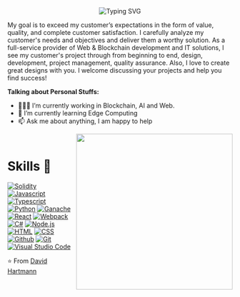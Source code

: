 <div align="center">
<img src="https://readme-typing-svg.herokuapp.com?font=Courgette&size=35&pause=1000&color=14D8DB&width=435&height=100&lines=Hello+there%2C+I'm+David+Hartmann!" alt="Typing SVG" />
</div>
<!-- <p align="left"> <img src="https://komarev.com/ghpvc/?username=gurujustin&label=Profile%20views&color=0e75b6&style=flat" alt="saint-prince" /> </p>
<p align="center"><a href="https://app.daily.dev/gurujustin"><img src="https://api.daily.dev/devcards/81b3e69ce0314601ac953ccf08636091.png?r=kmf" width="400" alt="Alpha Dev's Dev Card"></a></p> -->

My goal is to exceed my customer’s expectations in the form of value, quality, and complete customer satisfaction.
I carefully analyze my customer's needs and objectives and deliver them a worthy solution.
As a full-service provider of Web & Blockchain development and IT solutions, I see my customer's project through from beginning to end, design, development, project management, quality assurance.
Also, I love to create great designs with you.
I welcome discussing your projects and help you find success!

**Talking about Personal Stuffs:**

- 👨🏽‍💻 I’m currently working in Blockchain, AI and Web.
- 🌱 I’m currently learning Edge Computing
- 📫 Ask me about anything, I am happy to help

<div align="center">
  <img src="https://media.giphy.com/media/dWesBcTLavkZuG35MI/giphy.gif" min-width="380px" max-width="450px" width="350px" align="right"> <br>
</div>

# Skills 💪
[![Solidity](https://user-images.githubusercontent.com/99139310/178839920-e89f5421-8051-4f25-b883-b5980b22891b.png)](https://soliditylang.org)
[![Javascript](https://user-images.githubusercontent.com/99139310/178839919-98285d21-873f-4058-a649-3715f34b759e.png)](https://javascript.com)
[![Typescript](https://user-images.githubusercontent.com/99139310/180587435-202f49ee-35d9-4486-88ad-aa20732f5847.png)](https://www.typescriptlang.org/)
[![Python](https://user-images.githubusercontent.com/99139310/178839917-351cd87d-2229-46ec-a2df-d8e1f33aa700.png)](https://python.org)
[![Ganache](https://user-images.githubusercontent.com/99139310/180586686-2f8296bb-c66d-4eff-913e-d8e09d87a1f3.png)](https://trufflesuite.com/ganache/)
[![React](https://user-images.githubusercontent.com/99139310/180586690-f56d3dd5-aec6-47ba-b8b3-eb8b2e5d342b.png)](https://reactjs.org/)
[![Webpack](https://user-images.githubusercontent.com/99139310/180586693-377c85d2-95d8-444f-8504-554e5b874eb5.png)](https://webpack.js.org/)
[![C#](https://user-images.githubusercontent.com/99139310/178839916-d1924179-3c47-476c-9d44-eab13a6ca762.png)](https://docs.microsoft.com/en-us/dotnet/csharp/)
[![Node.js](https://user-images.githubusercontent.com/99139310/178839910-a5dcd40f-89dd-4958-9170-4315181ed3f0.png)](https://nodejs.org/en/)
[![HTML](https://user-images.githubusercontent.com/99139310/178839914-67b126fc-f805-488d-943e-77276fe7b7b7.png)](https://developer.mozilla.org/en-US/docs/Learn/Getting_started_with_the_web/HTML_basics)
[![CSS](https://user-images.githubusercontent.com/99139310/178839915-79ea749c-6ccf-476f-a79b-2c28cf8982cf.png)](https://developer.mozilla.org/en-US/docs/Web/CSS)
[![Github](https://user-images.githubusercontent.com/99139310/180586687-e573df5c-0bd4-45a3-88d0-e6ce056e56cc.png)](https://github.com/)
[![Git](https://user-images.githubusercontent.com/99139310/180586688-a1ba925b-f709-4064-91ae-4f40b120a116.png)](https://git-scm.com/)
[![Visual Studio Code](https://user-images.githubusercontent.com/99139310/180586691-72cf0963-2772-45b6-a4c9-f05e305bdafe.png)](https://code.visualstudio.com/)

⭐️ From [David Hartmann](https://github.com/davidmhartann1014)
